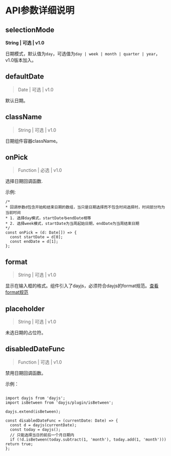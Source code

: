 # API参数详细说明

## selectionMode

<b>String | 可选 | v1.0</b>

日期模式，默认值为`day`，可选值为` day | week | month | quarter | year `，v1.0版本加入。

## defaultDate

> Date | 可选 | v1.0

默认日期。

## className

> String | 可选 | v1.0

日期组件容器className。

## onPick

> Function | 必选 | v1.0

选择日期回调函数.

示例:

```
/*
* 回调参数d包含开始和结束日期的数组，当只是日期选择而不包含时间选择时，时间部分均为当前时间
* 1. 选择day模式，startDate与endDate相等
* 2. 选择week模式，startDate为当周起始日期，endDate为当周结束日期
*/
const onPick = (d: Date[]) => {
  const startDate = d[0];
  const endDate = d[1];
};
```

## format

> String | 可选 | v1.0

显示在输入框的格式。组件引入了dayjs，必须符合dayjs的format规范。[查看format规范](https://dayjs.gitee.io/docs/zh-CN/display/format)

## placeholder

> String | 可选 | v1.0

未选日期的占位符。

## disabledDateFunc

> Function | 可选 | v1.0

禁用日期回调函数。

示例：

```

import dayjs from 'dayjs';
import isBetween from 'dayjs/plugin/isBetween';

dayjs.extend(isBetween);

const disabledDateFunc = (currentDate: Date) => {
  const d = dayjs(currentDate);
  const today = dayjs();
  // 只能选择当日的前后一个月日期内
  if (!d.isBetween(today.subtract(1, 'month'), today.add(1, 'month'))) return true;
};

```
